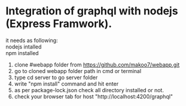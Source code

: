 # Integration of graphql with nodejs (Express Framwork).
 it needs as following: <br/>
 nodejs intalled <br/>
 npm installed <br/>

 1. clone #webapp folder from https://github.com/makoo7/webapp.git <br/>
 2. go to cloned webapp folder path in cmd or terminal <br/>
 3. type cd server to go server folder <br/>
 4. write  "npm install" command and hit enter <br/>
 5. as per package-lock.json check all directory installed or not.<br/>
 6. check your browser tab for host "http://localhost:4200/graphql" <br/> 
